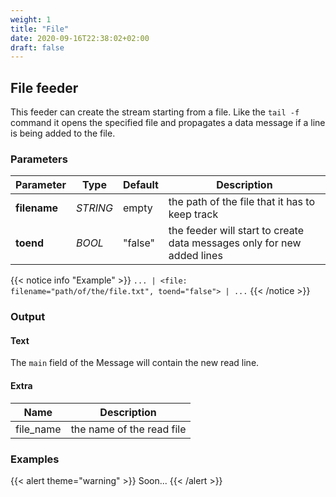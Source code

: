 ```yaml
---
weight: 1
title: "File"
date: 2020-09-16T22:38:02+02:00
draft: false
---
```


## File feeder

This feeder can create the stream starting from a file. Like the `tail -f` command it opens the specified file and propagates a data message if a line is being added to the file.

### Parameters

 | Parameter | Type | Default | Description 
 | --- | --- | --- | --- |
 | **filename** | _STRING_ | empty | the path of the file that it has to keep track |
 | **toend** | _BOOL_ | "false" | the feeder will start to create data messages only for new added lines |
 
{{< notice info "Example" >}} 
`... | <file: filename="path/of/the/file.txt", toend="false"> | ...`
{{< /notice >}}

### Output

#### Text

The `main` field of the Message will contain the new read line.

#### Extra

| Name | Description |
| --- | --- |
| file_name | the name of the read file |

### Examples

{{< alert theme="warning" >}}
Soon...
{{< /alert >}}  